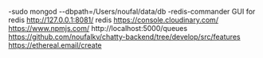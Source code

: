 -sudo mongod --dbpath=/Users/noufal/data/db
-redis-commander		GUI for redis
http://127.0.0.1:8081/   redis
https://console.cloudinary.com/
https://www.npmjs.com/
http://localhost:5000/queues
https://github.com/noufalkv/chatty-backend/tree/develop/src/features
https://ethereal.email/create
